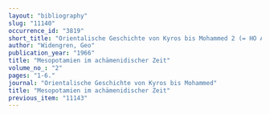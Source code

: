 ```yaml
---
layout: "bibliography"
slug: "11140"
occurrence_id: "3819"
short_title: "Orientalische Geschichte von Kyros bis Mohammed 2 (= HO Abt. 1, Vol. 2,4,2, Leiden 1966), 1-6"
author: "Widengren, Geo"
publication_year: "1966"
title: "Mesopotamien im achämenidischer Zeit"
volume_no_: "2"
pages: "1-6."
journal: "Orientalische Geschichte von Kyros bis Mohammed"
title: "Mesopotamien im achämenidischer Zeit"
previous_item: "11143"
---
```

